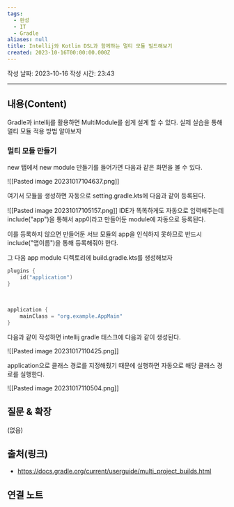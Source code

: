 ```yaml
---
tags:
  - 완성
  - IT
  - Gradle
aliases: null
title: Intellij와 Kotlin DSL과 함께하는 멀티 모듈 빌드해보기
created: 2023-10-16T00:00:00.000Z
---
```

작성 날짜: 2023-10-16
작성 시간: 23:43


----
## 내용(Content)

Gradle과 intellij를 활용하면 MultiModule를 쉽게 설계 할 수 있다. 실제 실습을 통해 멀티 모듈 적용 방법 알아보자

### 멀티 모듈 만들기

new 탭에서 new module 만들기를 들어가면 다음과 같은 화면을 볼 수 있다.


![[Pasted image 20231017104637.png]]

여기서 모듈을 생성하면 자동으로 setting.gradle.kts에 다음과 같이 등록된다.

![[Pasted image 20231017105157.png]]
IDE가 똑똑하게도 자동으로 입력해주는데 include("app")을 통해서 app이라고 만들어둔 module에 자동으로 등록된다.

이를 등록하지 않으면 만들어둔 서브 모듈의 app을 인식하지 못하므로 반드시 include("앱이름")을 통해 등록해줘야 한다.

그 다음 app module 디렉토리에 build.gradle.kts를 생성해보자

```kotlin
plugins {  
    id("application")  
}  
  
  
  
application {  
    mainClass = "org.example.AppMain"  
}
```

다음과 같이 작성하면 intellij gradle 태스크에 다음과 같이 생성된다.

![[Pasted image 20231017110425.png]]

application으로 클래스 경로를 지정해줬기 때문에 실행하면 자동으로 해당 클래스 경로를 실행한다.

![[Pasted image 20231017110504.png]]

## 질문 & 확장

(없음)

## 출처(링크)
- https://docs.gradle.org/current/userguide/multi_project_builds.html

## 연결 노트











